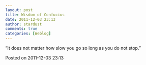 ```yaml
---
layout: post
title: Wisdom of Confucius
date: 2011-12-03 23:13
author: stardust
comments: true
categories: [Weblog]
---
```

“It does not matter how slow you go so long as you do not stop.”

Posted on 2011-12-03 23:13
